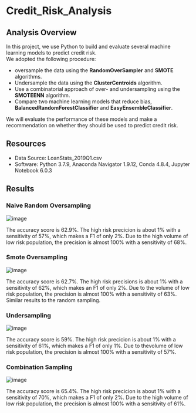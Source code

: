 # Credit_Risk_Analysis

## Analysis Overview
In this project, we use Python to build and evaluate several machine learning models to predict credit risk.\
We adopted the following procedure:
- oversample the data using the **RandomOverSampler** and **SMOTE** algorithms.
- Undersample the data using the **ClusterCentroids** algorithm.
- Use a combinatorial approach of over- and undersampling using the **SMOTEENN** algorithm.
- Compare two machine learning models that reduce bias, **BalancedRandomForestClassifier** and **EasyEnsembleClassifier**.

We will evaluate the performance of these models and make a recommendation on whether they should be used to predict credit risk.

## Resources
- Data Source: LoanStats_2019Q1.csv
- Software: Python 3.7.9, Anaconda Navigator 1.9.12, Conda 4.8.4, Jupyter Notebook 6.0.3

## Results
### Naive Random Oversampling
![image](https://user-images.githubusercontent.com/92435456/156948824-4ffb3f94-b782-45ba-b5ad-9948a457a729.png)

The accuracy score is 62.9%.
The high risk precicion is about 1% with a sensitivity of 57%, which makes a F1 of only 2%. 
Due to the high volume of low risk population, the precision is almost 100% with a sensitivity of 68%.

### Smote Oversampling
![image](https://user-images.githubusercontent.com/92435456/156948832-96495db5-45bf-4d33-bacc-beaba2a6deb0.png)

The accuracy score is 62.7%.
The high risk precisions is about 1% with a sensitivity of 62%, which makes an F1 of only 2%. 
Due to the volume of low risk population, the precision is almost 100% with a sensitivity of 63%.
Similar results to the random sampling. 
### Undersampling
![image](https://user-images.githubusercontent.com/92435456/156948790-49b3dbfb-dd68-42d9-916a-3089e98b56d2.png)

The accuracy score is 59%.
The high risk precicion is about 1% with a sensitivity of 61%, which makes a F1 of only 1%. 
Due to thevolume of low risk population, the precision is almost 100% with a sensitivity of 57%.
### Combination Sampling
![image](https://user-images.githubusercontent.com/92435456/156948812-9dac4e61-96dc-4123-be84-eb832d65369c.png)

The accuracy score is 65.4%.
The high risk precicion is about 1% with a sensitivity of 70%, which makes a F1 of only 2%. 
Due to the high volume of low risk population, the precision is almost 100% with a sensitivity of 61%.
